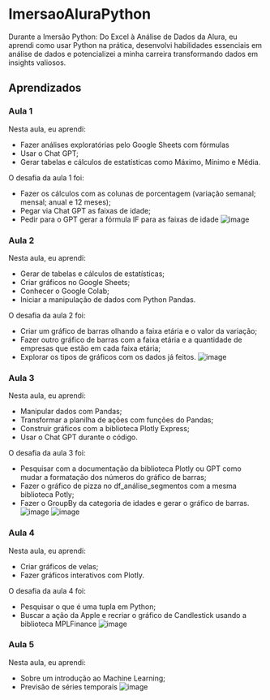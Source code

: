 # ImersaoAluraPython

Durante a Imersão Python: Do Excel à Análise de Dados da Alura, eu aprendi como usar Python na prática, desenvolvi habilidades essenciais em análise de dados e potencializei a minha carreira transformando dados em insights valiosos.
## Aprendizados

### Aula 1 
Nesta aula, eu aprendi:
- Fazer análises exploratórias pelo Google Sheets com fórmulas
- Usar o Chat GPT;
- Gerar tabelas e cálculos de estatísticas como Máximo, Mínimo e Média.

O desafia da aula 1 foi:
- Fazer os cálculos com as colunas de porcentagem (variação semanal; mensal; anual e 12 meses);
- Pegar via Chat GPT as faixas de idade;
- Pedir para o GPT gerar a fórmula IF para as faixas de idade
![image](https://github.com/MyTruQs/ImersaoAluraPython/assets/66857190/bf3c0f79-be04-44e2-8b92-3dfe6cbd6fc5)


### Aula 2
Nesta aula, eu aprendi:
- Gerar de tabelas e cálculos de estatísticas;
- Criar gráficos no Google Sheets;
- Conhecer o Google Colab;
- Iniciar a manipulação de dados com Python Pandas.

O desafia da aula 2 foi:
- Criar um gráfico de barras olhando a faixa etária e o valor da variação;
- Fazer outro gráfico de barras com a faixa etária e a quantidade de empresas que estão em cada faixa etária;
- Explorar os tipos de gráficos com os dados já feitos.
![image](https://github.com/MyTruQs/ImersaoAluraPython/assets/66857190/87321fbd-7066-4874-b3eb-1922015a6068)


### Aula 3
Nesta aula, eu aprendi:
- Manipular dados com Pandas;
- Transformar a planilha de ações com funções do Pandas;
- Construir gráficos com a biblioteca Plotly Express;
- Usar o Chat GPT durante o código.

O desafia da aula 3 foi:
- Pesquisar com a documentação da biblioteca Plotly ou GPT como mudar a formatação dos números do gráfico de barras;
- Fazer o gráfico de pizza no df_análise_segmentos com a mesma biblioteca Potly;
- Fazer o GroupBy da categoria de idades e gerar o gráfico de barras.
![image](https://github.com/MyTruQs/ImersaoAluraPython/assets/66857190/74b0d3d1-3800-457b-bbfc-25e7d6b8f2b7)
![image](https://github.com/MyTruQs/ImersaoAluraPython/assets/66857190/c9439163-696c-4cfd-b42d-096c5c1e70e6)

### Aula 4
Nesta aula, eu aprendi:
- Criar gráficos de velas;
- Fazer gráficos interativos com Plotly.

O desafia da aula 4 foi:
- Pesquisar o que é uma tupla em Python;
- Buscar a ação da Apple e recriar o gráfico de Candlestick usando a biblioteca MPLFinance
![image](https://github.com/MyTruQs/ImersaoAluraPython/issues/1#issuecomment-2027708799)

### Aula 5
Nesta aula, eu aprendi:
- Sobre um introdução ao Machine Learning;
- Previsão de séries temporais
![image](https://github.com/MyTruQs/ImersaoAluraPython/assets/66857190/8d2a52af-3046-4eac-9724-0d5b7630fb94)

